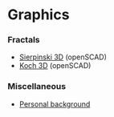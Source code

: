 # Graphics


### Fractals

- [Sierpinski 3D](fractals/sierpinski-3d.html)  (openSCAD)
- [Koch 3D](fractals/koch-3d.html)  (openSCAD)


### Miscellaneous

- [Personal background](background.html)
